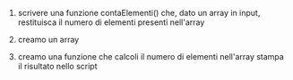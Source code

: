 1. scrivere una funzione contaElementi() che, dato un array in input, restituisca il numero di elementi presenti nell'array

1. creamo un array

2. creamo una funzione che calcoli il numero di elementi nell'array
    stampa il risultato nello script